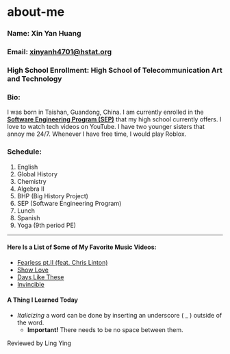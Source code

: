 # about-me
### Name: Xin Yan Huang

### Email: xinyanh4701@hstat.org

### High School Enrollment: High School of Telecommunication Art and Technology

### Bio: 
I was born in Taishan, Guandong, China. I am currently enrolled in the **[Software Engineering Program (SEP)](https://hstatsep.github.io/)** that my high school currently offers. I love to watch tech videos on YouTube. I have two younger sisters that annoy me 24/7. Whenever I have free time, I would play Roblox.      

### Schedule:
1) English  
2) Global History  
3) Chemistry  
4) Algebra II  
5) BHP (Big History Project)  
6) SEP (Software Engineering Program)  
7) Lunch  
8) Spanish  
9) Yoga (9th period PE)  

---

#### Here Is a List of Some of My Favorite Music Videos: 
* [Fearless pt.II (feat. Chris Linton)](https://www.youtube.com/watch?v=S19UcWdOA-I)  
* [Show Love](https://www.youtube.com/watch?v=-zSbJU8AAjA)  
* [Days Like These](https://www.youtube.com/watch?v=RTGEoh-vPIc)  
* [Invincible](https://www.youtube.com/watch?v=J2X5mJ3HDYE)  

#### A Thing I Learned Today

* _Italicizing_ a word can be done by inserting an underscore ( _ ) outside of the word.
  * **Important!** There needs to be no space between them.

Reviewed by Ling Ying
